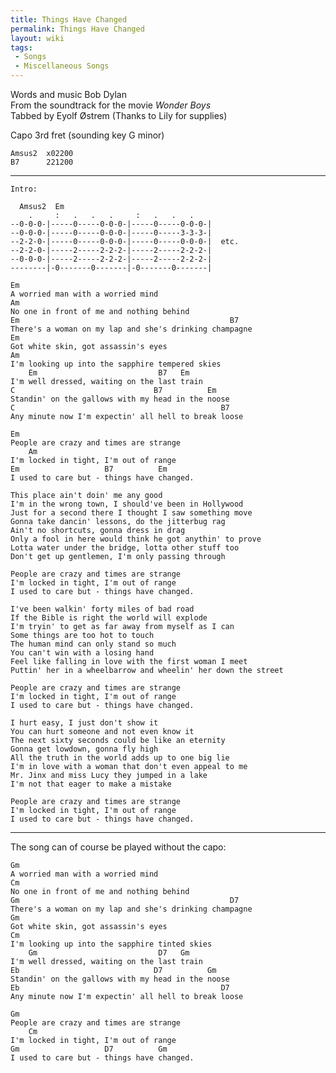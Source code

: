 ```yaml
---
title: Things Have Changed
permalink: Things Have Changed
layout: wiki
tags:
 - Songs
 - Miscellaneous Songs
---
```


Words and music Bob Dylan  
From the soundtrack for the movie *Wonder Boys*  
Tabbed by Eyolf Østrem (Thanks to Lily for supplies)

Capo 3rd fret (sounding key G minor)

    Amsus2  x02200
    B7      221200

* * * * *

    Intro:

      Amsus2  Em
        .     :   .   .   .     :   .   .   .
    --0-0-0-|-----0-----0-0-0-|-----0-----0-0-0-|
    --0-0-0-|-----0-----0-0-0-|-----0-----3-3-3-|
    --2-2-0-|-----0-----0-0-0-|-----0-----0-0-0-|  etc.
    --2-2-0-|-----2-----2-2-2-|-----2-----2-2-2-|
    --0-0-0-|-----2-----2-2-2-|-----2-----2-2-2-|
    --------|-0-------0-------|-0-------0-------|

    Em
    A worried man with a worried mind
    Am
    No one in front of me and nothing behind
    Em                                               B7
    There's a woman on my lap and she's drinking champagne
    Em
    Got white skin, got assassin's eyes
    Am
    I'm looking up into the sapphire tempered skies
        Em                           B7   Em
    I'm well dressed, waiting on the last train
    C                               B7          Em
    Standin' on the gallows with my head in the noose
    C                                              B7
    Any minute now I'm expectin' all hell to break loose 

    Em
    People are crazy and times are strange
        Am
    I'm locked in tight, I'm out of range
    Em                   B7          Em
    I used to care but - things have changed. 

    This place ain't doin' me any good
    I'm in the wrong town, I should've been in Hollywood
    Just for a second there I thought I saw something move
    Gonna take dancin' lessons, do the jitterbug rag
    Ain't no shortcuts, gonna dress in drag
    Only a fool in here would think he got anythin' to prove
    Lotta water under the bridge, lotta other stuff too
    Don't get up gentlemen, I'm only passing through

    People are crazy and times are strange
    I'm locked in tight, I'm out of range
    I used to care but - things have changed. 

    I've been walkin' forty miles of bad road
    If the Bible is right the world will explode
    I'm tryin' to get as far away from myself as I can
    Some things are too hot to touch
    The human mind can only stand so much
    You can't win with a losing hand
    Feel like falling in love with the first woman I meet
    Puttin' her in a wheelbarrow and wheelin' her down the street

    People are crazy and times are strange
    I'm locked in tight, I'm out of range
    I used to care but - things have changed. 

    I hurt easy, I just don't show it
    You can hurt someone and not even know it
    The next sixty seconds could be like an eternity
    Gonna get lowdown, gonna fly high
    All the truth in the world adds up to one big lie
    I'm in love with a woman that don't even appeal to me
    Mr. Jinx and miss Lucy they jumped in a lake
    I'm not that eager to make a mistake

    People are crazy and times are strange
    I'm locked in tight, I'm out of range
    I used to care but - things have changed. 

* * * * *

The song can of course be played without the capo:

    Gm
    A worried man with a worried mind
    Cm
    No one in front of me and nothing behind
    Gm                                               D7
    There's a woman on my lap and she's drinking champagne
    Gm
    Got white skin, got assassin's eyes
    Cm
    I'm looking up into the sapphire tinted skies
        Gm                           D7   Gm
    I'm well dressed, waiting on the last train
    Eb                              D7          Gm
    Standin' on the gallows with my head in the noose
    Eb                                             D7
    Any minute now I'm expectin' all hell to break loose 

    Gm
    People are crazy and times are strange
        Cm
    I'm locked in tight, I'm out of range
    Gm                   D7          Gm
    I used to care but - things have changed. 
